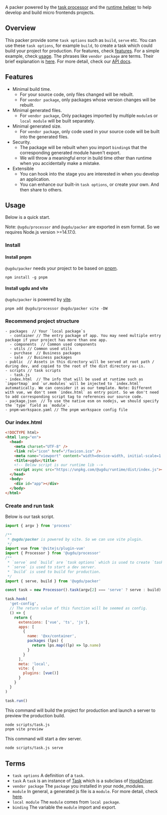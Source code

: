 A packer powered by the [task processor](https://github.com/xxgjzftd/ugdu/blob/main/packages/processor/README.md) and the [runtime helper](https://github.com/xxgjzftd/ugdu/blob/main/packages/runtime/README.md) to help develop and build micro frontends projects.

## Overview

This packer provide some `task options` such as `build`, `serve` etc.
You can use these `task options`, for example `build`, to create a task which could build your project for production.
For features, check [features](#features).
For a simple example, check [usage](#usage).
The phrases like `vendor package` are terms. Their brief explanation is [here](#terms).
For more detail, check our [API docs](https://github.com/xxgjzftd/ugdu/blob/main/docs/packer.md).

## Features

- Minimal build time.
  - For your source code, only files changed will be rebuilt.
  - For `vendor package`, only packages whose version changes will be rebuilt.
- Minimal generated files.
  - For `vendor package`, Only packages imported by multiple `module`s or `local module` will be built separately.
- Minimal generated size.
  - For `vendor package`, only code used in your source code will be built into the generated files.
- Security.
  - The package will be rebuilt when you import `binding`s that the corresponding generated module haven't export.
  - We will throw a meaningful error in build time other than runtime when you accidentally make a mistake.
- Extensible
  - You can hook into the stage you are interested in when you develop an application.
  - You can enhance our built-in `task options`, or create your own. And then share to others.

## Usage

Below is a quick start.

Note: `@ugdu/processor` and `@ugdu/packer` are exported in esm format. So we requires Node.js version >=14.17.0.

### Install

#### Install pnpm

`@ugdu/packer` needs your project to be based on [pnpm](https://pnpm.io/).

```
npm install -g pnpm
```

#### Install ugdu and vite

`@ugdu/packer` is powered by [vite](https://vitejs.dev/).

```
pnpm add @ugdu/processor @ugdu/packer vite -DW
```

### Recommend project structure

```
- packages  // Your `local package`s
  - container // The entry package of app. You may need multiple entry package if your project has more than one app.
  - components  // Common used components
  - utils // Common used utils
  - purchase  // Business packages
  - sale  // Business packages
- public  // Assets in this directory will be served at root path / during dev, and copied to the root of the dist directory as-is.
- scripts // task scripts
  - task.js
- index.html  // The info that will be used at runtime such as `importmap` and `ur.modules` will be injected to `index.html` automatically. We can consider it as our template. Note: Different with vue, we don't seem `index.html` as entry point. So we don't need to add corresponding script tag to references our source code.
- package.json  // To use the native esm on nodejs, we should specify the `type` field as `module`.
- pnpm-workspace.yaml // The pnpm workspace config file
```

### Our index.html

```html
<!DOCTYPE html>
<html lang="en">
  <head>
    <meta charset="UTF-8" />
    <link rel="icon" href="/favicon.ico" />
    <meta name="viewport" content="width=device-width, initial-scale=1.0" />
    <title>ugdu</title>
    <!-- Below script is our runtime lib -->
    <script async src="https://unpkg.com/@ugdu/runtime/dist/index.js"></script>
  </head>
  <body>
    <div id="app"></div>
  </body>
</html>
```

### Create and run task

Below is our task script.

```js
import { argv } from 'process'

/**
 * @ugdu/packer is powered by vite. So we can use vite plugin.
 */
import vue from '@vitejs/plugin-vue'
import { Processor } from '@ugdu/processor'
/**
 * `serve` and `build` are `task options` which is used to create `task`.
 * `serve` is used to start a dev server.
 * `build` is used to build for production.
 */
import { serve, build } from '@ugdu/packer'

const task = new Processor().task(argv[2] === 'serve' ? serve : build)

task.hook(
  'get-config',
  // The return value of this function will be seemed as config.
  () => {
    return {
      extensions: ['vue', 'ts', 'js'],
      apps: [
        {
          name: '@xx/container',
          packages (lps) {
            return lps.map((lp) => lp.name)
          }
        }
      ],
      meta: 'local',
      vite: {
        plugins: [vue()]
      }
    }
  }
)

task.run()
```

This command will build the project for production and launch a server to preview the production build.

```bash
node scripts/task.js
pnpm vite preview
```

This command will start a dev server.

```bash
node scripts/task.js serve
```

## Terms

- `task options`
  A definition of a `task`.
- `task`
  A `task` is an instance of [Task](https://github.com/xxgjzftd/ugdu/blob/main/docs/processor.task.md) which is a subclass of [HookDriver](https://github.com/xxgjzftd/ugdu/blob/main/docs/processor.hookdriver.md).
- `vendor package`
  The `package` you installed in your node_modules.
- `module`
  In general, a generated js file is a `module`. For more detail, check [here](https://github.com/xxgjzftd/ugdu/blob/main/docs/packer.metamodule.md).
- `local module`
  The `module` comes from `local package`.
- `binding`
  The variable the `module` import and export.
